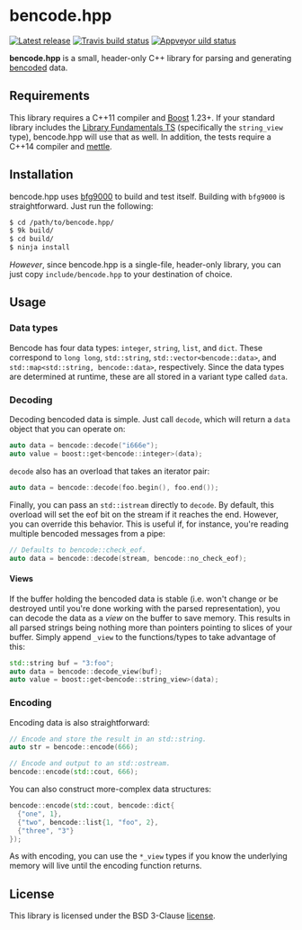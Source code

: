 # bencode.hpp

[![Latest release][release-image]][release-link]
[![Travis build status][travis-image]][travis-link]
[![Appveyor uild status][appveyor-image]][appveyor-link]


**bencode.hpp** is a small, header-only C++ library for parsing and generating
[bencoded](https://en.wikipedia.org/wiki/Bencode) data.

## Requirements

This library requires a C++11 compiler and [Boost](http://www.boost.org/)
1.23+. If your standard library includes the [Library Fundamentals
TS](http://www.open-std.org/jtc1/sc22/wg21/docs/papers/2015/n4480.html)
(specifically the `string_view` type), bencode.hpp will use that as well. In
addition, the tests require a C++14 compiler and
[mettle](https://jimporter.github.io/mettle/).

## Installation

bencode.hpp uses [bfg9000](https://jimporter.github.io/bfg9000/) to build and
test itself. Building with `bfg9000` is straightforward. Just run the following:

```sh
$ cd /path/to/bencode.hpp/
$ 9k build/
$ cd build/
$ ninja install
```

*However*, since bencode.hpp is a single-file, header-only library, you can just
copy `include/bencode.hpp` to your destination of choice.

## Usage

### Data types

Bencode has four data types: `integer`, `string`, `list`, and `dict`. These
correspond to `long long`, `std::string`, `std::vector<bencode::data>`, and
`std::map<std::string, bencode::data>`, respectively. Since the data types are
determined at runtime, these are all stored in a variant type called `data`.

### Decoding

Decoding bencoded data is simple. Just call `decode`, which will return a `data`
object that you can operate on:

```c++
auto data = bencode::decode("i666e");
auto value = boost::get<bencode::integer>(data);
```

`decode` also has an overload that takes an iterator pair:

```c++
auto data = bencode::decode(foo.begin(), foo.end());
```

Finally, you can pass an `std::istream` directly to `decode`. By default, this
overload will set the eof bit on the stream if it reaches the end. However, you
can override this behavior. This is useful if, for instance, you're reading
multiple bencoded messages from a pipe:

```c++
// Defaults to bencode::check_eof.
auto data = bencode::decode(stream, bencode::no_check_eof);
```

#### Views

If the buffer holding the bencoded data is stable (i.e. won't change or be
destroyed until you're done working with the parsed representation), you can
decode the data as a *view* on the buffer to save memory. This results in all
parsed strings being nothing more than pointers pointing to slices of your
buffer. Simply append `_view` to the functions/types to take advantage of this:

```c++
std::string buf = "3:foo";
auto data = bencode::decode_view(buf);
auto value = boost::get<bencode::string_view>(data);
```

### Encoding

Encoding data is also straightforward:

```c++
// Encode and store the result in an std::string.
auto str = bencode::encode(666);

// Encode and output to an std::ostream.
bencode::encode(std::cout, 666);
```

You can also construct more-complex data structures:

```c++
bencode::encode(std::cout, bencode::dict{
  {"one", 1},
  {"two", bencode::list{1, "foo", 2},
  {"three", "3"}
});
```

As with encoding, you can use the `*_view` types if you know the underlying
memory will live until the encoding function returns.

## License

This library is licensed under the BSD 3-Clause [license](LICENSE).

[release-image]: https://img.shields.io/github/release/jimporter/bencode.hpp.svg
[release-link]: https://github.com/jimporter/bencode.hpp/releases/latest
[travis-image]: https://travis-ci.org/jimporter/bencode.hpp.svg?branch=master
[travis-link]: https://travis-ci.org/jimporter/bencode.hpp
[appveyor-image]: https://ci.appveyor.com/api/projects/status/sycb8ugc3vo3g1g9?svg=true
[appveyor-link]: https://ci.appveyor.com/project/jimporter/bencode-hpp
